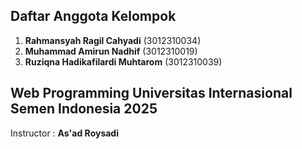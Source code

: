 ## Daftar Anggota Kelompok  

1. **Rahmansyah Ragil Cahyadi** (3012310034)  
2. **Muhammad Amirun Nadhif** (3012310019)  
3. **Ruziqna Hadikafilardi Muhtarom** (3012310039)  

## Web Programming Universitas Internasional Semen Indonesia 2025
Instructor : **As'ad Roysadi**
